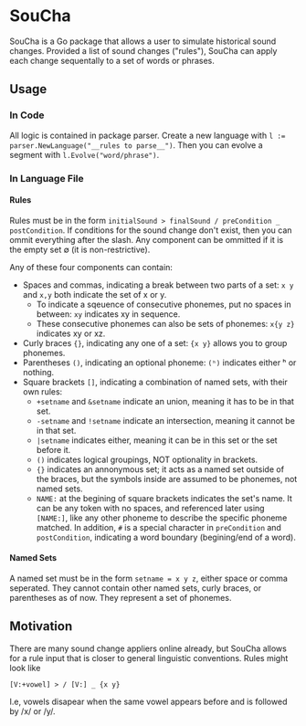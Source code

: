 # SouCha

SouCha is a Go package that allows a user to simulate historical sound changes. Provided a list of sound changes ("rules"), SouCha can apply each change sequentally to a set of words or phrases. 

## Usage

### In Code

All logic is contained in package parser. Create a new language with `l := parser.NewLanguage("__rules to parse__")`. Then you can evolve a segment with `l.Evolve("word/phrase")`.

### In Language File

#### Rules
Rules must be in the form `initialSound > finalSound / preCondition _ postCondition`. If conditions for the sound change don't exist, then you can ommit everything after the slash. Any component can be ommitted if it is the empty set ∅ (it is non-restrictive).

Any of these four components can contain:
* Spaces and commas, indicating a break between two parts of a set: `x y` and `x,y` both indicate the set of x or y.
    * To indicate a sqeuence of consecutive phonemes, put no spaces in between: `xy` indicates xy in sequence. 
    * These consecutive phonemes can also be sets of phonemes: `x{y z}` indicates xy or xz.
* Curly braces `{}`, indicating any one of a set: `{x y}` allows you to group phonemes.
* Parentheses `()`, indicating an optional phoneme: `(ʰ)` indicates either ʰ or nothing.
* Square brackets `[]`, indicating a combination of named sets, with their own rules:
    * `+setname` and `&setname` indicate an union, meaning it has to be in that set.
    * `-setname` and `!setname` indicate an intersection, meaning it cannot be in that set.
    * `|setname` indicates either, meaning it can be in this set or the set before it.
    * `()` indicates logical groupings, NOT optionality in brackets.
    * `{}` indicates an annonymous set; it acts as a named set outside of the braces, but the symbols inside are assumed to be phonemes, not named sets.
    * `NAME:` at the begining of square brackets indicates the set's name. It can be any token with no spaces, and referenced later using `[NAME:]`, like any other phoneme to describe the specific phoneme matched.
In addition, `#` is a special character in `preCondition` and `postCondition`, indicating a word boundary (begining/end of a word).

#### Named Sets
A named set must be in the form `setname = x y z`, either space or comma seperated. They cannot contain other named sets, curly braces, or parentheses as of now. They represent a set of phonemes.

## Motivation
There are many sound change appliers online already, but SouCha allows for a rule input that is closer to general linguistic conventions. Rules might look like 

`[V:+vowel] > / [V:] _ {x y}`

I.e, vowels disapear when the same vowel appears before and is followed by /x/ or /y/.